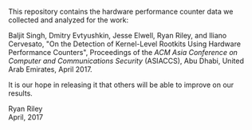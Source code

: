 This repository contains the hardware performance counter data we collected
and analyzed for the work:

Baljit Singh, Dmitry Evtyushkin, Jesse Elwell, Ryan Riley, and Iliano Cervesato, "On the Detection of Kernel-Level Rootkits Using Hardware Performance Counters", Proceedings of the *ACM Asia Conference on Computer and Communications Security* (ASIACCS), Abu Dhabi, United Arab Emirates, April 2017.

It is our hope in releasing it that others will be able to improve on our
results.

Ryan Riley  
April, 2017

